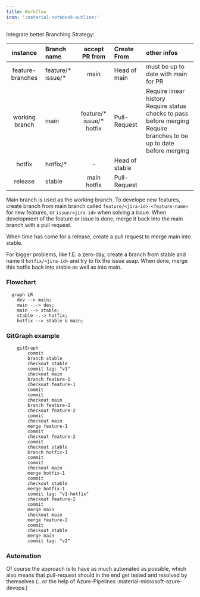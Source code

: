 ```yaml
---
title: Workflow
icon: ':material-notebook-outline:'
---
```


Integrate better Branching Strategy:

|     instance     | Branch name            |          accept PR from           | Create From    | other infos                                                                                                                |
| :--------------: | :--------------------- | :-------------------------------: | :------------- | :------------------------------------------------------------------------------------------------------------------------- |
| feature-branches | feature/\*<br>issue/\* |               main                | Head of main   | must be up to date with main for PR                                                                                        |
|  working branch  | main                   | feature/\* <br>issue/\*<br>hotfix | Pull-Request   | Require linear history<br>Require status checks to pass before merging<br>Require branches to be up to date before merging |
|      hotfix      | hotfix/*               |                 -                 | Head of stable |
|     release      | stable                 |          main<br>hotfix           | Pull-Request   |

Main branch is used as the working branch. To develope new features, create branch from main branch called `feature/<jira-id>-<feature-name>` for new features, or `issue/<jira-id>` when solving a issue. When development of the feature or issue is done, merge it back into the main branch with a pull request.

When time has come for a release, create a pull request to merge main into stable.

For bigger problems, like f.E. a zero-day, create a branch from stable and name it `hotfix/<jira-id>` and try to fix the issue asap. When done, merge this hotfix back into stable as well as into main.

### Flowchart

```` mermaid
  graph LR
    dev --> main;
    main -.-> dev;
    main --> stable;
    stable -.-> hotfix;
    hotfix --> stable & main;
````

### GitGraph example

``` mermaid
    gitGraph
        commit
        branch stable
        checkout stable
        commit tag: "v1"
        checkout main
        branch feature-1
        checkout feature-1
        commit
        commit
        checkout main
        branch feature-2
        checkout feature-2
        commit
        checkout main
        merge feature-1
        commit
        checkout feature-2
        commit
        checkout stable
        branch hotfix-1
        commit
        commit
        checkout main
        merge hotfix-1
        commit
        checkout stable
        merge hotfix-1
        commit tag: "v1-hotfix"
        checkout feature-2
        commit
        merge main
        checkout main
        merge feature-2
        commit
        checkout stable
        merge main
        commit tag: "v2"
```

### Automation

Of course the approach is to have as much automated as possible, which also means that pull-request should in the end get tested and resolved by themselves (...or the help of Azure-Pipelines :material-microsoft-azure-devops:)
